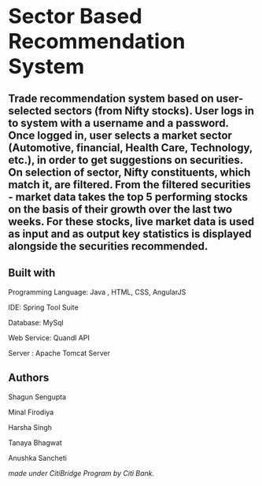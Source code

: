 **<h1>Sector Based Recommendation System**
---------------------------------------------
Trade recommendation system based on user-selected sectors (from Nifty stocks).
User logs in to system with a username and a password. Once logged in, user selects a market sector (Automotive, financial, Health Care, Technology, etc.), in order to get suggestions on securities. On selection of sector, Nifty constituents, which match it, are filtered. From the filtered securities - market data takes the top 5 performing stocks on the basis of their growth over the last two weeks. For these stocks, live market data is used as input and as output key statistics is displayed alongside the securities recommended. 

**Built with**
---------------------------------------------
Programming Language: Java , HTML, CSS, AngularJS

IDE: Spring Tool Suite

Database: MySql

Web Service: Quandl API

Server : Apache Tomcat Server


**Authors**
----------------------------------------
Shagun Sengupta

Minal Firodiya

Harsha Singh

Tanaya Bhagwat

Anushka Sancheti

*made under CitiBridge Program by Citi Bank.*
